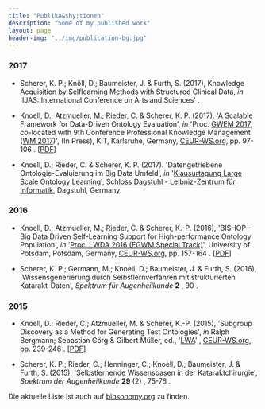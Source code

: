 ```yaml
---
title: "Publika&shy;tionen"
description: "Some of my published work"
layout: page
header-img: "../img/publication-bg.jpg"
---
```


### 2017

- Scherer, K. P.; Knöll, D.; Baumeister, J. & Furth, S. (2017), Knowledge Acquisition by Selflearning Methods with Structured Clinical Data, _in_ 'IJAS: International Conference on Arts and Sciences' .

- Knoell, D.; Atzmueller, M.; Rieder, C. & Scherer, K. P. (2017). 'A Scalable Framework for Data-Driven Ontology Evaluation', _in_ 'Proc. [GWEM 2017](http://research.idi.ntnu.no/cbr/gwem2017/), co-located with 9th Conference Professional Knowledge Management ([WM 2017](http://wm2017.aifb.kit.edu/))', (In Press), KIT, Karlsruhe, Germany, [CEUR-WS.org](http://CEUR-WS.org/), pp. 97-106 . [[PDF](http://wm2017.aifb.kit.edu/WM2017_Proceedings.pdf)]

- Knoell, D.; Rieder, C. & Scherer, K. P. (2017). 'Datengetriebene Ontologie-Evaluierung im Big Data Umfeld', _in_ '[Klausurtagung Large Scale Ontology Learning](https://www.dagstuhl.de/en/program/calendar/evhp/?semnr=17124)', [Schloss Dagstuhl - Leibniz-Zentrum für Informatik](https://www.dagstuhl.de/), Dagstuhl, Germany

### 2016

- Knoell, D.; Atzmueller, M.; Rieder, C. & Scherer, K.-P. (2016), 'BISHOP - Big Data Driven Self-Learning Support for High-performance Ontology Population', _in_ '[Proc. LWDA 2016 (FGWM Special Track)](http://ceur-ws.org/Vol-1670/#paper-41)', University of Potsdam, Potsdam, Germany, [CEUR-WS.org](http://CEUR-WS.org/), pp. 157-164 . [[PDF](http://ceur-ws.org/Vol-1670/paper-41.pdf)]

- Scherer, K. P.; Germann, M.; Knoell, D.; Baumeister, J. & Furth, S. (2016), 'Wissensgenerierung durch Selbstlernverfahren mit strukturierten Katarakt-Daten', _Spektrum für Augenheilkunde_ **2** , 90 .

### 2015

- Knoell, D.; Rieder, C.; Atzmueller, M. & Scherer, K.-P. (2015), 'Subgroup Discovery as a Method for Generating Test Ontologies', _in_ Ralph Bergmann; Sebastian Görg & Gilbert Müller, ed., '[LWA](http://ceur-ws.org/Vol-1458/)' , [CEUR-WS.org](http://CEUR-WS.org/), pp. 239-246 . [[PDF](http://ceur-ws.org/Vol-1458/F05_CRC54_Knoell.pdf)]

- Scherer, K. P.; Rieder, C.; Henninger, C.; Knoell, D.; Baumeister, J. & Furth, S. (2015), 'Selbstlernende Wissensbasen in der Kataraktchirurgie', _Spektrum der Augenheilkunde_ **29** (2) , 75-76 .




Die aktuelle Liste ist auch auf [bibsonomy.org](https://www.bibsonomy.org/user/knda/myown?items=1000&resourcetype=publication&sortPage=year&sortPageOrder=desc) zu finden.
